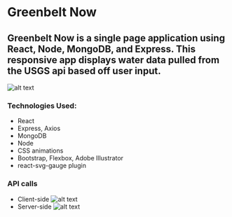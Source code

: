 # Greenbelt Now
## Greenbelt Now is a single page application using React, Node, MongoDB, and Express. This responsive app displays water data pulled from the USGS api based off user input. 

![alt text](https://media.giphy.com/media/3o7btRbrbvDxAnd1vO/giphy.gif)

### Technologies Used:
- React
- Express, Axios
- MongoDB
- Node 
- CSS animations 
- Bootstrap, Flexbox, Adobe Illustrator
- react-svg-gauge plugin

### API calls
- Client-side 
![alt text](https://ibb.co/jiNw7a)
- Server-side 
![alt text](https://ibb.co/bv050v)

